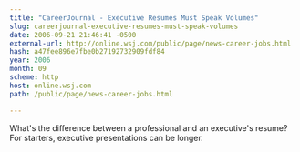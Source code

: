 ```yaml
---
title: "CareerJournal - Executive Resumes Must Speak Volumes"
slug: careerjournal-executive-resumes-must-speak-volumes
date: 2006-09-21 21:46:41 -0500
external-url: http://online.wsj.com/public/page/news-career-jobs.html
hash: a47fee896e7fbe0b27192732909fdf84
year: 2006
month: 09
scheme: http
host: online.wsj.com
path: /public/page/news-career-jobs.html

---
```


What's the difference between a professional and an executive's resume? For starters, executive presentations can be longer.
